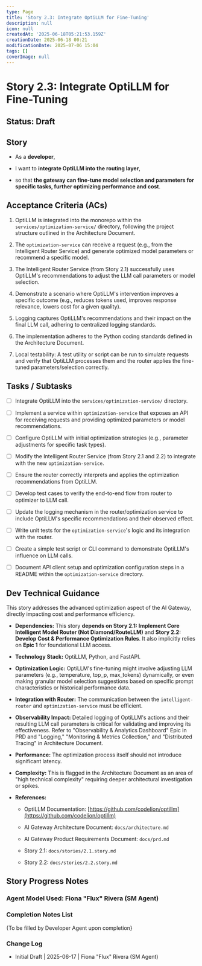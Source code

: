 ```yaml
---
type: Page
title: 'Story 2.3: Integrate OptiLLM for Fine-Tuning'
description: null
icon: null
createdAt: '2025-06-18T05:21:53.159Z'
creationDate: 2025-06-18 00:21
modificationDate: 2025-07-06 15:04
tags: []
coverImage: null
---
```


# Story 2.3: Integrate OptiLLM for Fine-Tuning

## Status: Draft

## Story

- As a **developer**,

- I want to **integrate OptiLLM into the routing layer**,

- so that **the gateway can fine-tune model selection and parameters for specific tasks, further optimizing performance and cost**.

## Acceptance Criteria (ACs)

1. OptiLLM is integrated into the monorepo within the `services/optimization-service/` directory, following the project structure outlined in the Architecture Document.

2. The `optimization-service` can receive a request (e.g., from the Intelligent Router Service) and generate optimized model parameters or recommend a specific model.

3. The Intelligent Router Service (from Story 2.1) successfully uses OptiLLM's recommendations to adjust the LLM call parameters or model selection.

4. Demonstrate a scenario where OptiLLM's intervention improves a specific outcome (e.g., reduces tokens used, improves response relevance, lowers cost for a given quality).

5. Logging captures OptiLLM's recommendations and their impact on the final LLM call, adhering to centralized logging standards.

6. The implementation adheres to the Python coding standards defined in the Architecture Document.

7. Local testability: A test utility or script can be run to simulate requests and verify that OptiLLM processes them and the router applies the fine-tuned parameters/selection correctly.

## Tasks / Subtasks

- [ ] Integrate OptiLLM into the `services/optimization-service/` directory.

- [ ] Implement a service within `optimization-service` that exposes an API for receiving requests and providing optimized parameters or model recommendations.

- [ ] Configure OptiLLM with initial optimization strategies (e.g., parameter adjustments for specific task types).

- [ ] Modify the Intelligent Router Service (from Story 2.1 and 2.2) to integrate with the new `optimization-service`.

- [ ] Ensure the router correctly interprets and applies the optimization recommendations from OptiLLM.

- [ ] Develop test cases to verify the end-to-end flow from router to optimizer to LLM call.

- [ ] Update the logging mechanism in the router/optimization service to include OptiLLM's specific recommendations and their observed effect.

- [ ] Write unit tests for the `optimization-service`'s logic and its integration with the router.

- [ ] Create a simple test script or CLI command to demonstrate OptiLLM's influence on LLM calls.

- [ ] Document API client setup and optimization configuration steps in a README within the `optimization-service` directory.

## Dev Technical Guidance

This story addresses the advanced optimization aspect of the AI Gateway, directly impacting cost and performance efficiency.

- **Dependencies:** This story **depends on Story 2.1: Implement Core Intelligent Model Router (Not Diamond/RouteLLM)** and **Story 2.2: Develop Cost & Performance Optimization Rules**. It also implicitly relies on **Epic 1** for foundational LLM access.

- **Technology Stack:** OptiLLM, Python, and FastAPI.

- **Optimization Logic:** OptiLLM's fine-tuning might involve adjusting LLM parameters (e.g., temperature, top_p, max_tokens) dynamically, or even making granular model selection suggestions based on specific prompt characteristics or historical performance data.

- **Integration with Router:** The communication between the `intelligent-router` and `optimization-service` must be efficient.

- **Observability Impact:** Detailed logging of OptiLLM's actions and their resulting LLM call parameters is critical for validating and improving its effectiveness. Refer to "Observability & Analytics Dashboard" Epic in PRD and "Logging," "Monitoring & Metrics Collection," and "Distributed Tracing" in Architecture Document.

- **Performance:** The optimization process itself should not introduce significant latency.

- **Complexity:** This is flagged in the Architecture Document as an area of "high technical complexity" requiring deeper architectural investigation or spikes.

- **References:**

    - OptiLLM Documentation: [https://github.com/codelion/optillm](https://github.com/codelion/optillm)

    - AI Gateway Architecture Document: `docs/architecture.md`

    - AI Gateway Product Requirements Document: `docs/prd.md`

    - Story 2.1: `docs/stories/2.1.story.md`

    - Story 2.2: `docs/stories/2.2.story.md`

## Story Progress Notes

### Agent Model Used: Fiona "Flux" Rivera (SM Agent)

### Completion Notes List

{To be filled by Developer Agent upon completion}

### Change Log

- Initial Draft | 2025-06-17 | Fiona "Flux" Rivera (SM Agent)


